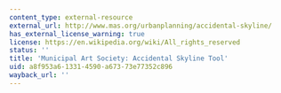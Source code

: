 ```yaml
---
content_type: external-resource
external_url: http://www.mas.org/urbanplanning/accidental-skyline/
has_external_license_warning: true
license: https://en.wikipedia.org/wiki/All_rights_reserved
status: ''
title: 'Municipal Art Society: Accidental Skyline Tool'
uid: a8f953a6-1331-4590-a673-73e77352c896
wayback_url: ''
---
```

